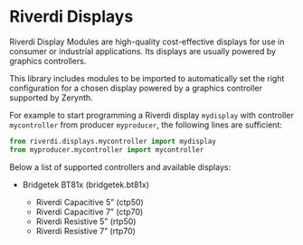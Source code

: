 <!-- _lib.riverdi.displays -->
# Riverdi Displays

Riverdi Display Modules are high-quality cost-effective displays for use in consumer or industrial applications.
Its displays are usually powered by graphics controllers.

This library includes modules to be imported to automatically set the right configuration for a chosen display powered by a graphics controller supported by Zerynth.

For example to start programming a Riverdi display `mydisplay` with controller `mycontroller` from producer `myproducer`, the following lines are sufficient:

```py
from riverdi.displays.mycontroller import mydisplay
from myproducer.mycontroller import mycontroller
```

Below a list of supported controllers and available displays:


* Bridgetek BT81x (bridgetek.bt81x)


     * Riverdi Capacitive 5” (ctp50)
     * Riverdi Capacitive 7” (ctp70)
     * Riverdi Resistive 5” (rtp50)
     * Riverdi Resistive 7” (rtp70)
